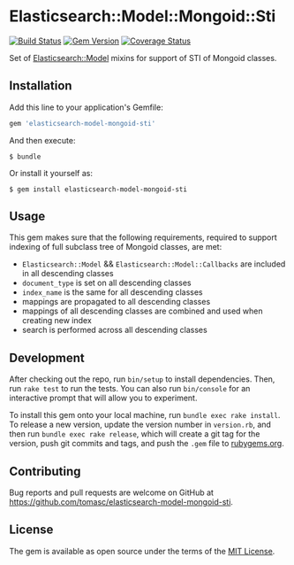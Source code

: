 # Elasticsearch::Model::Mongoid::Sti

[![Build Status](https://travis-ci.org/tomasc/elasticsearch-model-mongoid-sti.svg)](https://travis-ci.org/tomasc/elasticsearch-model-mongoid-sti) [![Gem Version](https://badge.fury.io/rb/elasticsearch-model-mongoid-sti.svg)](http://badge.fury.io/rb/elasticsearch-model-mongoid-sti) [![Coverage Status](https://img.shields.io/coveralls/tomasc/elasticsearch-model-mongoid-sti.svg)](https://coveralls.io/r/tomasc/elasticsearch-model-mongoid-sti)

Set of [Elasticsearch::Model](https://github.com/elastic/elasticsearch-rails/tree/master/elasticsearch-model) mixins for support of STI of Mongoid classes.

## Installation

Add this line to your application's Gemfile:

```ruby
gem 'elasticsearch-model-mongoid-sti'
```

And then execute:

    $ bundle

Or install it yourself as:

    $ gem install elasticsearch-model-mongoid-sti

## Usage

This gem makes sure that the following requirements, required to support indexing of full subclass tree of Mongoid classes, are met:

* `Elasticsearch::Model` && `Elasticsearch::Model::Callbacks` are included in all descending classes
* `document_type` is set on all descending classes
* `index_name` is the same for all descending classes
* mappings are propagated to all descending classes
* mappings of all descending classes are combined and used when creating new index
* search is performed across all descending classes

## Development

After checking out the repo, run `bin/setup` to install dependencies. Then, run `rake test` to run the tests. You can also run `bin/console` for an interactive prompt that will allow you to experiment.

To install this gem onto your local machine, run `bundle exec rake install`. To release a new version, update the version number in `version.rb`, and then run `bundle exec rake release`, which will create a git tag for the version, push git commits and tags, and push the `.gem` file to [rubygems.org](https://rubygems.org).

## Contributing

Bug reports and pull requests are welcome on GitHub at https://github.com/tomasc/elasticsearch-model-mongoid-sti.


## License

The gem is available as open source under the terms of the [MIT License](http://opensource.org/licenses/MIT).
